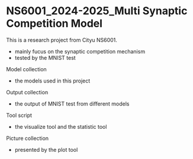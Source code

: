 # NS6001_2024-2025_Multi Synaptic Competition Model
This is a research project from Cityu NS6001.
  - mainly fucus on the synaptic competition mechanism
  - tested by the MNIST test

Model collection
  - the models used in this project

Output collection
  - the output of MNIST test from different models

Tool script
  - the visualize tool and the statistic tool

Picture collection
  - presented by the plot tool
